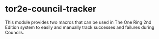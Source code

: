 # tor2e-council-tracker
This module provides two macros that can be used in The One Ring 2nd Edition system to easily and manually track successes and failures during Councils.
